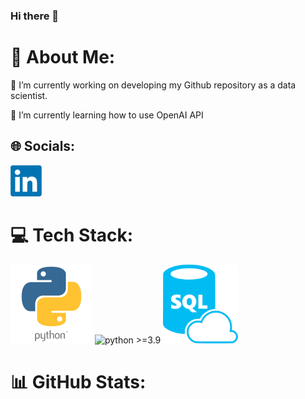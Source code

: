 ### Hi there 👋

<!--
**sakunyann/sakunyann** is a ✨ _special_ ✨ repository because its `README.md` (this file) appears on your GitHub profile.

Here are some ideas to get you started:

- 🔭 I’m currently working on ...
- 🌱 I’m currently learning ...
- 👯 I’m looking to collaborate on ...
- 🤔 I’m looking for help with ...
- 💬 Ask me about ...
- 📫 How to reach me: ...
- 😄 Pronouns: ...
- ⚡ Fun fact: ...
-->

# 💫 About Me:
🔭 I’m currently working on developing my Github repository as a data scientist. 

🌱 I’m currently learning how to use OpenAI API

## 🌐 Socials:
[![LinkedIn logo](https://github.com/sakunyann/sakunyann/blob/main/LinkedIn%20logo.png)](https://www.linkedin.com/in/sakurakoffron/)


# 💻 Tech Stack:
[![Python logo](https://github.com/sakunyann/sakunyann/blob/main/python%20logo.png)](https://www.python.org/)
![python >=3.9](https://img.shields.io/badge/Python)
[![SQL logo](https://github.com/sakunyann/sakunyann/blob/main/sql%20logo.png)](https://azure.microsoft.com/en-us/products/azure-sql/)

# 📊 GitHub Stats:

